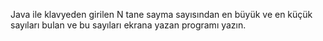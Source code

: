 Java ile klavyeden girilen N tane sayma sayısından en büyük ve en küçük sayıları bulan ve bu sayıları ekrana yazan programı yazın.

